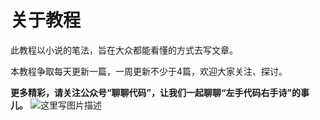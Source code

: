 # 关于教程

此教程以小说的笔法，旨在大众都能看懂的方式去写文章。

本教程争取每天更新一篇，一周更新不少于4篇，欢迎大家关注、探讨。

**更多精彩，请关注公众号“聊聊代码”，让我们一起聊聊“左手代码右手诗”的事儿。**
![这里写图片描述](http://img.blog.csdn.net/20170326120133974?watermark/2/text/aHR0cDovL2Jsb2cuY3Nkbi5uZXQvdTAxMTUwOTc4MQ==/font/5a6L5L2T/fontsize/400/fill/I0JBQkFCMA==/dissolve/70/gravity/SouthEast)
